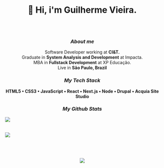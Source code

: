 <div align="center">

  # 🌠 Hi, i'm Guilherme Vieira.

  <br>
  <br>

  ### *About me*
  <p>
    Software Developer working at <strong>CI&T.</strong> <br>
    Graduate in <strong>System Analysis and Development</strong> at Impacta. <br>
    MBA in <strong>Fullstack Development</strong> at XP Educação. <br>
    Live in <strong> São Paulo, Brazil </strong>
  </p>

  ### *My Tech Stack*
  <strong> HTML5 • CSS3 • JavaScript • React • Next.js • Node • Drupal • Acquia Site Studio </strong>

  ### *My Github Stats*
  <div style="display: flex; flex-direction: column;">
    <img src="https://github-readme-stats.vercel.app/api?username=gitlherme&show_icons=true&theme=tokyonight"/>
    <br>
    <br>
    <img src="https://github-readme-stats.vercel.app/api/top-langs/?username=gitlherme&layout=compact&theme=tokyonight"/>
  </div>

  <br>
  <br>
  <br>
  <br>

  <div>
    <img align="center" src="https://media.giphy.com/media/J9lGBaHFbjZm0/source.gif">
  </div>

</div>
